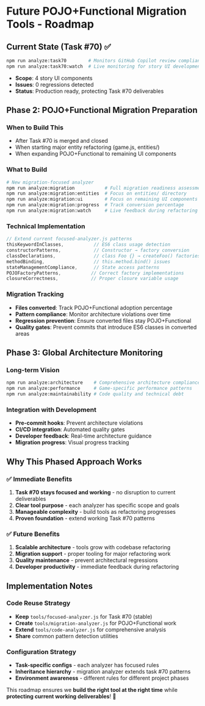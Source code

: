 # Future POJO+Functional Migration Tools - Roadmap

## Current State (Task #70) ✅

```bash
npm run analyze:task70        # Monitors GitHub Copilot review compliance
npm run analyze:task70:watch  # Live monitoring for story UI development
```

- **Scope**: 4 story UI components
- **Issues**: 0 regressions detected
- **Status**: Production ready, protecting Task #70 deliverables

## Phase 2: POJO+Functional Migration Preparation

### When to Build This

- After Task #70 is merged and closed
- When starting major entity refactoring (game.js, entities/)
- When expanding POJO+Functional to remaining UI components

### What to Build

```bash
# New migration-focused analyzer
npm run analyze:migration           # Full migration readiness assessment
npm run analyze:migration:entities  # Focus on entities/ directory
npm run analyze:migration:ui        # Focus on remaining UI components
npm run analyze:migration:progress  # Track conversion percentage
npm run analyze:migration:watch     # Live feedback during refactoring
```

### Technical Implementation

```javascript
// Extend current focused-analyzer.js patterns
thisKeywordInClasses,           // ES6 class usage detection
constructorPatterns,            // Constructor → factory conversion
classDeclarations,              // class Foo {} → createFoo() factories
methodBinding,                  // this.method.bind() issues
stateManagementCompliance,      // State access patterns
POJOFactoryPatterns,           // Correct factory implementations
closureCorrectness,            // Proper closure variable usage
```

### Migration Tracking

- **Files converted**: Track POJO+Functional adoption percentage
- **Pattern compliance**: Monitor architecture violations over time
- **Regression prevention**: Ensure converted files stay POJO+Functional
- **Quality gates**: Prevent commits that introduce ES6 classes in converted areas

## Phase 3: Global Architecture Monitoring

### Long-term Vision

```bash
npm run analyze:architecture    # Comprehensive architecture compliance
npm run analyze:performance     # Game-specific performance patterns
npm run analyze:maintainability # Code quality and technical debt
```

### Integration with Development

- **Pre-commit hooks**: Prevent architecture violations
- **CI/CD integration**: Automated quality gates
- **Developer feedback**: Real-time architecture guidance
- **Migration progress**: Visual progress tracking

## Why This Phased Approach Works

### ✅ Immediate Benefits

1. **Task #70 stays focused and working** - no disruption to current deliverables
2. **Clear tool purpose** - each analyzer has specific scope and goals
3. **Manageable complexity** - build tools as refactoring progresses
4. **Proven foundation** - extend working Task #70 patterns

### ✅ Future Benefits

1. **Scalable architecture** - tools grow with codebase refactoring
2. **Migration support** - proper tooling for major refactoring work
3. **Quality maintenance** - prevent architectural regressions
4. **Developer productivity** - immediate feedback during refactoring

## Implementation Notes

### Code Reuse Strategy

- **Keep** `tools/focused-analyzer.js` for Task #70 (stable)
- **Create** `tools/migration-analyzer.js` for POJO+Functional work
- **Extend** `tools/code-analyzer.js` for comprehensive analysis
- **Share** common pattern detection utilities

### Configuration Strategy

- **Task-specific configs** - each analyzer has focused rules
- **Inheritance hierarchy** - migration analyzer extends task #70 patterns
- **Environment awareness** - different rules for different project phases

This roadmap ensures we **build the right tool at the right time** while **protecting current working deliverables**! 🎯
